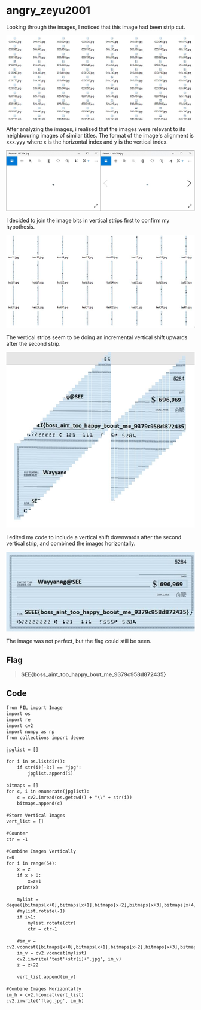 # angry_zeyu2001

Looking through the images, I noticed that this image had been strip cut.

![Initial cuts](https://github.com/TheSwagLord69/Writeups/blob/main/SEETF/MISC/Angry%20Zeyu2001/Images/inital%20pieces.jpg)

After analyzing the images, i realised that the images were relevant to its neighbouring images of similar titles.
The format of the image's alignment is xxx.yyy where x is the horizontal index and y is the vertical index.

![Analyzing the cuts](https://github.com/TheSwagLord69/Writeups/blob/main/SEETF/MISC/Angry%20Zeyu2001/Images/similar.jpg)

I decided to join the image bits in vertical strips first to confirm my hypothesis.

![Vertical Strips](https://github.com/TheSwagLord69/Writeups/blob/main/SEETF/MISC/Angry%20Zeyu2001/Images/strips.jpg)

The vertical strips seem to be doing an incremental vertical shift upwards after the second strip.

![Combined Vertical Images](https://github.com/TheSwagLord69/Writeups/blob/main/SEETF/MISC/Angry%20Zeyu2001/Images/Capture.jpg)

I edited my code to include a vertical shift downwards after the second vertical strip, and combined the images horizontally.

![Flag Image](https://github.com/TheSwagLord69/Writeups/blob/main/SEETF/MISC/Angry%20Zeyu2001/Images/flag.jpg)

The image was not perfect, but the flag could still be seen.

## Flag

> **SEE{boss_aint_too_happy_bout_me_9379c958d872435}**

## Code

```
from PIL import Image
import os
import re
import cv2
import numpy as np
from collections import deque

jpglist = []

for i in os.listdir():
    if str(i)[-3:] == "jpg":
        jpglist.append(i)
        
bitmaps = []
for c, i in enumerate(jpglist):
    c = cv2.imread(os.getcwd() + "\\" + str(i))
    bitmaps.append(c)

#Store Vertical Images
vert_list = []

#Counter
ctr = -1

#Combine Images Vertically
z=0
for i in range(54):
    x = z
    if x > 0:
        x=z+1
    print(x)
    
    mylist = deque([bitmaps[x+0],bitmaps[x+1],bitmaps[x+2],bitmaps[x+3],bitmaps[x+4],bitmaps[x+5],bitmaps[x+6],bitmaps[x+7],bitmaps[x+8],bitmaps[x+9],bitmaps[x+10],bitmaps[x+11],bitmaps[x+12],bitmaps[x+13],bitmaps[x+14],bitmaps[x+15],bitmaps[x+16],bitmaps[x+17],bitmaps[x+18],bitmaps[x+19],bitmaps[x+20],bitmaps[x+21],bitmaps[x+22]])
    #mylist.rotate(-1) 
    if i>1:
        mylist.rotate(ctr)
        ctr = ctr-1
    
    #im_v = cv2.vconcat([bitmaps[x+0],bitmaps[x+1],bitmaps[x+2],bitmaps[x+3],bitmaps[x+4],bitmaps[x+5],bitmaps[x+6],bitmaps[x+7],bitmaps[x+8],bitmaps[x+9],bitmaps[x+10],bitmaps[x+11],bitmaps[x+12],bitmaps[x+13],bitmaps[x+14],bitmaps[x+15],bitmaps[x+16],bitmaps[x+17],bitmaps[x+18],bitmaps[x+19],bitmaps[x+20],bitmaps[x+21],bitmaps[x+22]])
    im_v = cv2.vconcat(mylist)
    cv2.imwrite('test'+str(i)+'.jpg', im_v)
    z = z+22
    
    vert_list.append(im_v)
    
#Combine Images Horizontally
im_h = cv2.hconcat(vert_list)
cv2.imwrite('flag.jpg', im_h)
```
